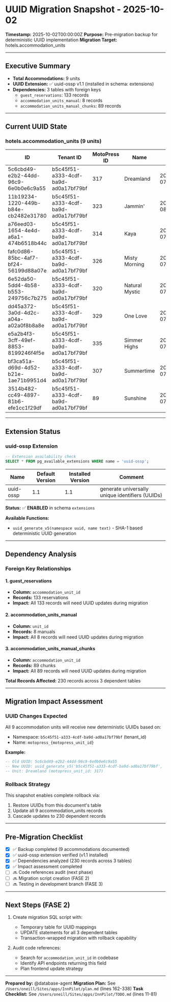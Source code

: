 # UUID Migration Snapshot - 2025-10-02

**Timestamp:** 2025-10-02T00:00:00Z
**Purpose:** Pre-migration backup for deterministic UUID implementation
**Migration Target:** hotels.accommodation_units

---

## Executive Summary

- **Total Accommodations:** 9 units
- **UUID Extension:** ✅ uuid-ossp v1.1 (installed in schema: extensions)
- **Dependencies:** 3 tables with foreign keys
  - `guest_reservations`: 133 records
  - `accommodation_units_manual`: 8 records
  - `accommodation_units_manual_chunks`: 89 records

---

## Current UUID State

### hotels.accommodation_units (9 units)

| ID | Tenant ID | MotoPress ID | Name | Created At |
|---|---|---|---|---|
| 5c6cbd49-e2b2-44dd-96c9-6e0b0e6c9a55 | b5c45f51-a333-4cdf-ba9d-ad0a17bf79bf | 317 | Dreamland | 2025-10-02 07:52:45.223069+00 |
| 11b19234-1220-449b-b84e-cb2482e31780 | b5c45f51-a333-4cdf-ba9d-ad0a17bf79bf | 323 | Jammin' | 2025-10-02 08:04:50.296+00 |
| a76eed03-1654-4e4d-a6a1-474b6518b44c | b5c45f51-a333-4cdf-ba9d-ad0a17bf79bf | 314 | Kaya | 2025-10-02 07:52:46.25397+00 |
| fafc0d86-85bc-4af7-bf24-56199d88a07e | b5c45f51-a333-4cdf-ba9d-ad0a17bf79bf | 326 | Misty Morning | 2025-10-02 07:52:42.290227+00 |
| 6e52da50-5dd4-4b58-b553-249756c7b275 | b5c45f51-a333-4cdf-ba9d-ad0a17bf79bf | 320 | Natural Mystic | 2025-10-02 07:52:44.241802+00 |
| dd45a372-3a0d-4d2c-a04a-a02a0f8b8a8e | b5c45f51-a333-4cdf-ba9d-ad0a17bf79bf | 329 | One Love | 2025-10-02 07:52:41.296062+00 |
| e5a2b4f3-3cff-49ef-8853-8199246f4f5e | b5c45f51-a333-4cdf-ba9d-ad0a17bf79bf | 335 | Simmer Highs | 2025-10-02 07:52:39.390069+00 |
| bf3ca51a-d69d-4d52-b21e-1ae71b9951d4 | b5c45f51-a333-4cdf-ba9d-ad0a17bf79bf | 307 | Summertime | 2025-10-02 07:52:47.375974+00 |
| 3514b482-cc49-4897-81b6-efe1cc1f29df | b5c45f51-a333-4cdf-ba9d-ad0a17bf79bf | 89 | Sunshine | 2025-10-02 07:52:37.893722+00 |

---

## Extension Status

### uuid-ossp Extension

```sql
-- Extension availability check
SELECT * FROM pg_available_extensions WHERE name = 'uuid-ossp';
```

| Name | Default Version | Installed Version | Comment |
|---|---|---|---|
| uuid-ossp | 1.1 | 1.1 | generate universally unique identifiers (UUIDs) |

**Status:** ✅ **ENABLED** in schema `extensions`

**Available Functions:**
- `uuid_generate_v5(namespace uuid, name text)` - SHA-1 based deterministic UUID generation

---

## Dependency Analysis

### Foreign Key Relationships

#### 1. guest_reservations
- **Column:** `accommodation_unit_id`
- **Records:** 133 reservations
- **Impact:** All 133 records will need UUID updates during migration

#### 2. accommodation_units_manual
- **Column:** `unit_id`
- **Records:** 8 manuals
- **Impact:** All 8 records will need UUID updates during migration

#### 3. accommodation_units_manual_chunks
- **Column:** `accommodation_unit_id`
- **Records:** 89 chunks
- **Impact:** All 89 records will need UUID updates during migration

**Total Records Affected:** 230 records across 3 dependent tables

---

## Migration Impact Assessment

### UUID Changes Expected
All 9 accommodation units will receive new deterministic UUIDs based on:
- Namespace: `b5c45f51-a333-4cdf-ba9d-ad0a17bf79bf` (tenant_id)
- Name: `motopress_{motopress_unit_id}`

**Example:**
```sql
-- Old UUID: 5c6cbd49-e2b2-44dd-96c9-6e0b0e6c9a55
-- New UUID: uuid_generate_v5('b5c45f51-a333-4cdf-ba9d-ad0a17bf79bf', 'motopress_317')
-- Unit: Dreamland (motopress_unit_id: 317)
```

### Rollback Strategy
This snapshot enables complete rollback via:
1. Restore UUIDs from this document's table
2. Update all 9 accommodation_units records
3. Cascade updates to 230 dependent records

---

## Pre-Migration Checklist

- [x] ✅ Backup completed (9 accommodations documented)
- [x] ✅ uuid-ossp extension verified (v1.1 installed)
- [x] ✅ Dependencies analyzed (230 records across 3 tables)
- [x] ✅ Impact assessment completed
- [ ] 🔜 Code references audit (next phase)
- [ ] 🔜 Migration script creation (FASE 2)
- [ ] 🔜 Testing in development branch (FASE 3)

---

## Next Steps (FASE 2)

1. Create migration SQL script with:
   - Temporary table for UUID mappings
   - UPDATE statements for all 3 dependent tables
   - Transaction-wrapped migration with rollback capability

2. Audit code references:
   - Search for `accommodation_unit_id` in codebase
   - Identify API endpoints returning this field
   - Plan frontend update strategy

---

**Prepared by:** @database-agent
**Migration Plan:** See `/Users/oneill/Sites/apps/InnPilot/plan.md` (lines 162-338)
**Task Checklist:** See `/Users/oneill/Sites/apps/InnPilot/TODO.md` (lines 11-81)
